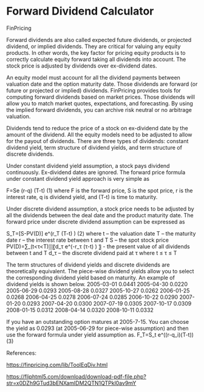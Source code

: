 # Forward Dividend Calculator

FinPricing

Forward dividends are also called expected future dividends, or projected dividend, or implied dividends. They are critical for valuing any equity products. In other words, the key factor for pricing equity products is to correctly calculate equity forward taking all dividends into account. The stock price is adjusted by dividends over ex-dividend dates. 

An equity model must account for all the dividend payments between valuation date and the option maturity date. Those dividends are forward (or future or projected or implied) dividends. FinPricing provides tools for computing forward dividends based on market prices. Those dividends will allow you to match market quotes, expectations, and forecasting. By using the implied forward dividends, you can archive risk neutral or no arbitrage valuation.

Dividends tend to reduce the price of a stock on ex-dividend date by the amount of the dividend. All the equity models need to be adjusted to allow for the payout of dividends. There are three types of dividends: constant dividend yield, term structure of dividend yields, and term structure of discrete dividends.

Under constant dividend yield assumption, a stock pays dividend continuously. Ex-dividend dates are ignored. The forward price formula under constant dividend yield approach is very simple as

F=Se (r-q) (T-t)				(1)
where F is the forward price, S is the spot price, r is the interest rate, q is dividend yield, and (T-t) is time to maturity.


Under discrete dividend assumption, a stock price needs to be adjusted by all the dividends between the deal date and the product maturity date. The forward price under discrete dividend assumption can be expressed as


S_T=[S-PV(D)] e^(r_T (T-t) )  			(2)
where
	t – the valuation date
	T – the maturity date
	r – the interest rate between t and T
	S – the spot stock price
	PV(D)=∑_(t<τ<T)▒〖d_τ e^(-r_τ (τ-t) ) 〗   - the present value of all dividends 					   between t and T
d_τ – the discrete dividend paid at τ where t ≤ τ ≤ T

The term structures of dividend yields and discrete dividends are theoretically equivalent. The piece-wise dividend yields allow you to select the corresponding dividend yield based on maturity. An example of dividend yields is shown below.
2005-03-01	0.0441
2005-04-30	0.0220
2005-06-29	0.0293
2005-08-28	0.0327
2005-10-27	0.0262
2006-01-25	0.0268
2006-04-25	0.0278
2006-07-24	0.0285
2006-10-22	0.0290
2007-01-20	0.0293
2007-04-20	0.0300
2007-07-19	0.0305
2007-10-17	0.0309
2008-01-15	0.0312
2008-04-14	0.0320
2008-10-11	0.0332

If you have an outstanding option matures at 2005-7-15. You can choose the yield as 0.0293 (at 2005-06-29 for piece-wise assumption) and then use the forward formula under yield assumption as.
F_T=S_t e^((r-q_i)(T-t))				(3)

References:

https://finpricing.com/lib/ToolEqDiv.html

https://fliphtml5.com/download/download-pdf-file.php?str=x0DZh9GTud3bENXamIDM2QTN1QTPkl0av9mY
